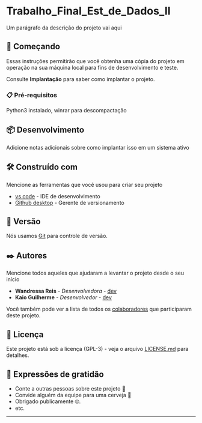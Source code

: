 # Trabalho_Final_Est_de_Dados_II


Um parágrafo da descrição do projeto vai aqui

## 🚀 Começando

Essas instruções permitirão que você obtenha uma cópia do projeto em operação na sua máquina local para fins de desenvolvimento e teste.

Consulte **Implantação** para saber como implantar o projeto.

### 📋 Pré-requisitos

Python3 instalado, winrar para descompactação


## 📦 Desenvolvimento

Adicione notas adicionais sobre como implantar isso em um sistema ativo

## 🛠️ Construído com

Mencione as ferramentas que você usou para criar seu projeto

* [vs code](https://code.visualstudio.com) - IDE de desenvolvimento
* [Github desktop](https://desktop.github.com) - Gerente de versionamento


## 📌 Versão

Nós usamos [Git](https://git-scm.com) para controle de versão.
## ✒️ Autores

Mencione todos aqueles que ajudaram a levantar o projeto desde o seu início

* **Wandressa Reis** - *Desenvolvedora* - [dev](https://github.com/wandressareis)
* **Kaio Guilherme** - *Desenvolvedor* - [dev](https://github.com/Kaioguilherme1)

Você também pode ver a lista de todos os [colaboradores](https://github.com/wandressareis/Trabalho_Final_Est_de_Dados_II/graphs/contributors) que participaram deste projeto.

## 📄 Licença

Este projeto está sob a licença (GPL-3) - veja o arquivo [LICENSE.md](https://github.com/wandressareis/Trabalho_Final_Est_de_Dados_II/blob/main/LICENSE) para detalhes.

## 🎁 Expressões de gratidão

* Conte a outras pessoas sobre este projeto 📢
* Convide alguém da equipe para uma cerveja 🍺
* Obrigado publicamente 🤓.
* etc.

---

